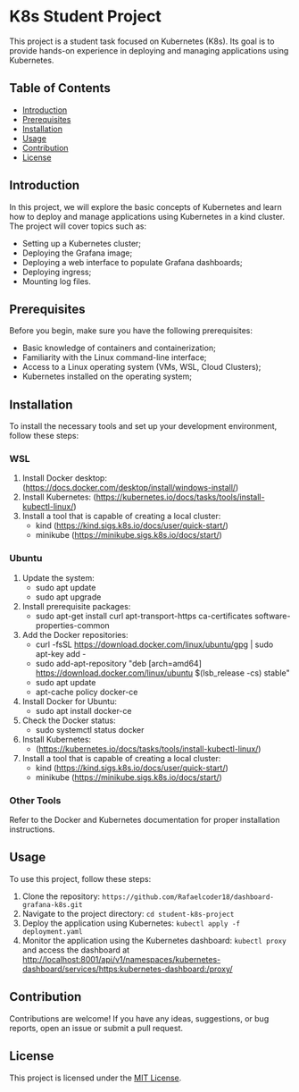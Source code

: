 # K8s Student Project

This project is a student task focused on Kubernetes (K8s). Its goal is to provide hands-on experience in deploying and managing applications using Kubernetes.

## Table of Contents

- [Introduction](#introduction)
- [Prerequisites](#prerequisites)
- [Installation](#installation)
- [Usage](#usage)
- [Contribution](#contribution)
- [License](#license)

## Introduction

In this project, we will explore the basic concepts of Kubernetes and learn how to deploy and manage applications using Kubernetes in a kind cluster. The project will cover topics such as:

- Setting up a Kubernetes cluster;
- Deploying the Grafana image;
- Deploying a web interface to populate Grafana dashboards;
- Deploying ingress;
- Mounting log files.

## Prerequisites

Before you begin, make sure you have the following prerequisites:

- Basic knowledge of containers and containerization;
- Familiarity with the Linux command-line interface;
- Access to a Linux operating system (VMs, WSL, Cloud Clusters);
- Kubernetes installed on the operating system;

## Installation

To install the necessary tools and set up your development environment, follow these steps:

### WSL
1. Install Docker desktop: (https://docs.docker.com/desktop/install/windows-install/)
2. Install Kubernetes: (https://kubernetes.io/docs/tasks/tools/install-kubectl-linux/)
3. Install a tool that is capable of creating a local cluster:
    - kind (https://kind.sigs.k8s.io/docs/user/quick-start/) 
    - minikube (https://minikube.sigs.k8s.io/docs/start/)

### Ubuntu
1. Update the system:
    - sudo apt update
    - sudo apt upgrade
2. Install prerequisite packages:
    - sudo apt-get install  curl apt-transport-https ca-certificates software-properties-common
3. Add the Docker repositories:
    - curl -fsSL https://download.docker.com/linux/ubuntu/gpg | sudo apt-key add -
    - sudo add-apt-repository "deb [arch=amd64] https://download.docker.com/linux/ubuntu $(lsb_release -cs) stable"
    - sudo apt update
    - apt-cache policy docker-ce
4. Install Docker for Ubuntu:
    - sudo apt install docker-ce
5. Check the Docker status:
    - sudo systemctl status docker
6. Install Kubernetes: 
    - (https://kubernetes.io/docs/tasks/tools/install-kubectl-linux/)
7. Install a tool that is capable of creating a local cluster:
    - kind (https://kind.sigs.k8s.io/docs/user/quick-start/) 
    - minikube (https://minikube.sigs.k8s.io/docs/start/)

### Other Tools
Refer to the Docker and Kubernetes documentation for proper installation instructions.

## Usage

To use this project, follow these steps:

1. Clone the repository: `https://github.com/Rafaelcoder18/dashboard-grafana-k8s.git`
2. Navigate to the project directory: `cd student-k8s-project`
3. Deploy the application using Kubernetes: `kubectl apply -f deployment.yaml`
4. Monitor the application using the Kubernetes dashboard: `kubectl proxy` and access the dashboard at [http://localhost:8001/api/v1/namespaces/kubernetes-dashboard/services/https:kubernetes-dashboard:/proxy/](http://localhost:8001/api/v1/namespaces/kubernetes-dashboard/services/https:kubernetes-dashboard:/proxy/)

## Contribution

Contributions are welcome! If you have any ideas, suggestions, or bug reports, open an issue or submit a pull request.

## License

This project is licensed under the [MIT License](LICENSE).
